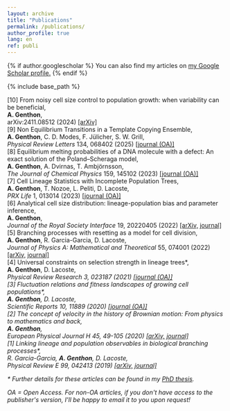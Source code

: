 ```yaml
---
layout: archive
title: "Publications"
permalink: /publications/
author_profile: true
lang: en
ref: publi
---
```


{% if author.googlescholar %}
  You can also find my articles on <u><a href="{{author.googlescholar}}">my Google Scholar profile</a>.</u>
{% endif %}

{% include base_path %}

<!--
{% for post in site.publications reversed %}
  {% include archive-single.html %}
{% endfor %}
-->

<div class="pub">
    <span class="mr-5">[10]</span> 
    <span>From noisy cell size control to population growth: when variability can be beneficial,<br>
	<b>A. Genthon</b>,<br>
	arXiv:2411.08512 (2024) <a href="https://arxiv.org/abs/2411.08512">[arXiv]</a>
    </span>
</div>


<div class="pub">
    <span class="mr-5">[9]</span> 
    <span>Non Equilibrium Transitions in a Template Copying Ensemble,<br>
	<b>A. Genthon</b>, C. D. Modes, F. Jülicher, S. W. Grill,<br>
	<i>Physical Review Letters</i> 134, 068402 (2025) <a href="https://journals.aps.org/prl/abstract/10.1103/PhysRevLett.134.068402">[journal (OA)]</a>
    </span>
</div>


<div class="pub">
    <span class="mr-5">[8]</span> 
    <span>Equilibrium melting probabilities of a DNA molecule with a defect: An exact solution of the Poland–Scheraga model,<br>
	<b>A. Genthon</b>, A. Dvirnas, T. Ambjörnsson,<br>
	<i>The Journal of Chemical Physics</i> 159, 145102 (2023) <a href="https://doi.org/10.1063/5.0168915">[journal (OA)]</a>
    </span>
</div>


<div class="pub">
    <span class="mr-5">[7]</span> 
    <span>Cell Lineage Statistics with Incomplete Population Trees,<br>
	<b>A. Genthon</b>, T. Nozoe, L. Peliti, D. Lacoste,<br>
	<i>PRX Life</i> 1, 013014 (2023) <a href="https://link.aps.org/doi/10.1103/PRXLife.1.013014">[journal (OA)]</a>
    </span>
</div>


<div class="pub">
    <span class="mr-5">[6]</span> 
    <span>Analytical cell size distribution: lineage-population bias and parameter inference,<br>
	<b>A. Genthon</b>,<br>
	<i>Journal of the Royal Society Interface</i> 19, 20220405 (2022) <a href="https://arxiv.org/abs/2206.06146">[arXiv,</a> <a href="https://doi.org/10.1098/rsif.2022.0405">journal]</a>
    </span>
</div>



<div class="pub">
    <span class="mr-5">[5]</span> 
    <span>Branching processes with resetting as a model for cell division,<br>
	<b>A. Genthon</b>, R. Garcia-Garcia, D. Lacoste,<br>
	<i>Journal of Physics A: Mathematical and Theoretical</i> 55, 074001 (2022) <a href="https://arxiv.org/abs/2110.15147">[arXiv,</a> <a href="https://iopscience.iop.org/article/10.1088/1751-8121/ac491a">journal]</a>
    </span>
</div>



<div class="pub">
    <span class="mr-5">[4]</span> 
    <span>Universal constraints on selection strength in lineage trees*,<br>
	<b>A. Genthon</b>, D. Lacoste,<br>
	<i>Physical Review Research<//i> 3, 023187 (2021) <a href="https://journals.aps.org/prresearch/abstract/10.1103/PhysRevResearch.3.023187">[journal (OA)]</a> 
    </span>
</div>


<div class="pub">
    <span class="mr-5">[3]</span> 
    <span>Fluctuation relations and fitness landscapes of growing cell populations*,<br>
	<b>A. Genthon</b>, D. Lacoste,<br>
	<i>Scientific Reports</i> 10, 11889 (2020) <a href="https://www.nature.com/articles/s41598-020-68444-x">[journal (OA)]</a> 
    </span>
</div>


<div class="pub">
    <span class="mr-5">[2]</span> 
    <span>The concept of velocity in the history of Brownian motion: From physics to mathematics and back,<br>
	<b>A. Genthon</b>,<br>
	<i>European Physical Journal</i> H 45, 49-105 (2020) <a href="https://arxiv.org/abs/2006.05399">[arXiv,</a> <a href="https://link.springer.com/article/10.1140/epjh/e2020-10009-8">journal]</a>
    </span>
</div>


<div class="pub">
    <span class="mr-5">[1]</span> 
    <span>Linking lineage and population observables in biological branching processes*,<br>
	R. Garcia-Garcia, <b>A. Genthon</b>, D. Lacoste,<br>
	<i>Physical Review E</i> 99, 042413 (2019) <a href="https://arxiv.org/abs/1901.06932">[arXiv,</a> <a href="https://journals.aps.org/pre/abstract/10.1103/PhysRevE.99.042413">journal]</a>
    </span>
</div>



\* Further details for these articles can be found in my <a href="https://pastel.archives-ouvertes.fr/tel-03980960">PhD thesis</a>.

OA = Open Access. For non-OA articles, if you don't have access to the publisher's version, I'll be happy to email it to you upon request!


